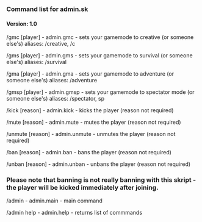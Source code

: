 ### Command list for admin.sk

#### Version: 1.0

/gmc [player] - admin.gmc - sets your gamemode to creative (or someone else's)
aliases: /creative, /c

/gms [player] - admin.gms - sets your gamemode to survival (or someone else's)
aliases: /survival

/gma [player] - admin.gma - sets your gamemode to adventure (or someone else's)
aliases: /adventure

/gmsp [player] - admin.gmsp - sets your gamemode to spectator mode (or someone else's)
aliases: /spectator, sp

/kick <player> [reason] - admin.kick - kicks the player (reason not required)

/mute <player> [reason] - admin.mute - mutes the player (reason not required)

/unmute <player> [reason] - admin.unmute - unmutes the player (reason not required)

/ban <player> [reason] - admin.ban - bans the player (reason not required)

/unban <player> [reason] - admin.unban - unbans the player (reason not required)

### Please note that banning is not really banning with this skript - the player will be kicked immediately after joining.

/admin - admin.main - main command

/admin help - admin.help - returns list of commmands
